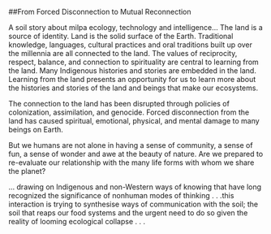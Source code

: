 ##From Forced Disconnection to Mutual Reconnection

A soil story about milpa ecology, technology and intelligence…
The land is a source of identity. 
Land is the solid surface of the Earth.
Traditional knowledge, languages, cultural practices and oral traditions built up over the millennia are all connected to the land. The values of reciprocity, respect, balance, and connection to spirituality are central to learning from the land. Many Indigenous histories and stories are embedded in the land. Learning from the land presents an opportunity for us to learn more about the histories and stories of the land and beings that make our ecosystems.

The connection to the land has been disrupted through policies of colonization, assimilation, and genocide. Forced disconnection from the land has caused spiritual, emotional, physical, and mental damage to many beings on Earth.

But we humans are not alone in having a sense of community, a sense of fun, a sense of wonder and awe at the beauty of nature. Are we prepared to re-evaluate our relationship with the many life forms with whom we share the planet?

… drawing on Indigenous and non-Western ways of knowing that have long recognized the significance of nonhuman modes of thinking . . .this interaction is trying to synthesise ways of communication with the soil; the soil that reaps our food systems and the urgent need to do so given the reality of looming ecological collapse . . .
